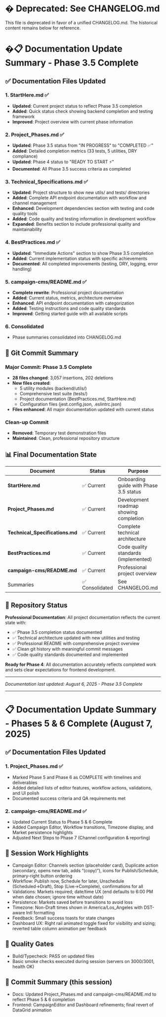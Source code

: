 # � Deprecated: See CHANGELOG.md

This file is deprecated in favor of a unified CHANGELOG.md. The historical content remains below for reference.

# �📋 Documentation Update Summary - Phase 3.5 Complete

## ✅ Documentation Files Updated

### 1. **StartHere.md** ✅
- **Updated**: Current project status to reflect Phase 3.5 completion
- **Added**: Quick status check showing backend completion and testing framework
- **Improved**: Project overview with current phase information

### 2. **Project_Phases.md** ✅
- **Updated**: Phase 3.5 status from "IN PROGRESS" to "COMPLETED ✅"
- **Added**: Detailed completion metrics (33 tests, 5 utilities, DRY compliance)
- **Updated**: Phase 4 status to "READY TO START ⚡"
- **Documented**: All Phase 3.5 success criteria as completed

### 3. **Technical_Specifications.md** ✅
- **Updated**: Project structure to show new utils/ and tests/ directories
- **Added**: Complete API endpoint documentation with workflow and channel management
- **Enhanced**: Development dependencies section with testing and code quality tools
- **Added**: Code quality and testing information in development workflow
- **Expanded**: Benefits section to include professional quality and maintainability

### 4. **BestPractices.md** ✅
- **Updated**: "Immediate Actions" section to show Phase 3.5 completion
- **Added**: Current implementation status with specific achievements
- **Documented**: All completed improvements (testing, DRY, logging, error handling)

### 5. **campaign-cms/README.md** ✅ 
- **Complete rewrite**: Professional project documentation
- **Added**: Current status, metrics, architecture overview
- **Enhanced**: API endpoint documentation with categorization
- **Added**: Testing instructions and code quality standards
- **Improved**: Getting started guide with all available scripts

### 6. Consolidated
 - Phase summaries consolidated into CHANGELOG.md

## 🎯 Git Commit Summary

### Major Commit: Phase 3.5 Complete
- **28 files changed**: 3,057 insertions, 202 deletions
- **New files created**: 
  - 5 utility modules (backend/utils/)
  - Comprehensive test suite (tests/)
  - Project documentation (BestPractices.md, StartHere.md)
  - Configuration files (jest.config.json, .eslintrc.json)
- **Files enhanced**: All major documentation updated with current status

### Clean-up Commit
- **Removed**: Temporary test demonstration files
- **Maintained**: Clean, professional repository structure

## 📊 Final Documentation State

| Document | Status | Purpose |
|----------|--------|---------|
| **StartHere.md** | ✅ Current | Onboarding guide with Phase 3.5 status |
| **Project_Phases.md** | ✅ Current | Development roadmap showing completion |
| **Technical_Specifications.md** | ✅ Current | Complete technical architecture |
| **BestPractices.md** | ✅ Current | Code quality standards (implemented) |
| **campaign-cms/README.md** | ✅ Current | Professional project overview |
| Summaries | ✅ Consolidated | See CHANGELOG.md |

## 🚀 Repository Status

**Professional Documentation**: All project documentation reflects the current state with:
- ✅ Phase 3.5 completion status documented
- ✅ Technical architecture updated with new utilities and testing
- ✅ Professional README with comprehensive project overview  
- ✅ Clean git history with meaningful commit messages
- ✅ Code quality standards documented and implemented

**Ready for Phase 4**: All documentation accurately reflects completed work and sets clear expectations for frontend development.

---

*Documentation last updated: August 6, 2025 - Phase 3.5 Complete*


---

# 📋 Documentation Update Summary - Phases 5 & 6 Complete (August 7, 2025)

## ✅ Documentation Files Updated

### 1. Project_Phases.md ✅
- Marked Phase 5 and Phase 6 as COMPLETE with timelines and deliverables
- Added detailed lists of editor features, workflow actions, validations, and UI polish
- Documented success criteria and QA requirements met

### 2. campaign-cms/README.md ✅
- Updated Current Status to Phase 5 & 6 Complete
- Added Campaign Editor, Workflow transitions, Timezone display, and Market persistence highlights
- Adjusted Next Steps to Phase 7 (Channel configuration & reporting)

## 🧭 Session Work Highlights
- Campaign Editor: Channels section (placeholder card), Duplicate action (secondary, opens new tab, adds “(copy)”), icons for Publish/Schedule, primary-right button ordering
- Workflow: Publish now, Schedule for later, Unschedule (Scheduled→Draft), Stop (Live→Complete), confirmations for all
- Validations: Markets required; date/time UX (end defaults to 6:00 PM when date chosen; ignore time without date)
- Persistence: Markets saved before transitions to avoid loss
- Timezone: Non-Draft times shown in America/Los_Angeles with DST-aware Intl formatting
- Feedback: Small success toasts for state changes
- Dashboard UX: Right rail animated toggle fixed for visibility and sizing; reverted table column animation per feedback

## 🧪 Quality Gates
- Build/Typecheck: PASS on updated files
- Basic smoke checks executed during session (servers on 3000/3001, health OK)

## 📝 Commit Summary (this session)
- Docs: Updated Project_Phases.md and campaign-cms/README.md to reflect Phase 5 & 6 completion
- Frontend: CampaignEditor and Dashboard refinements; final revert of DataGrid animation
